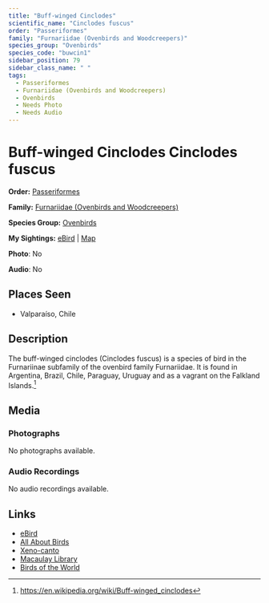 ```yaml
---
title: "Buff-winged Cinclodes"
scientific_name: "Cinclodes fuscus"
order: "Passeriformes"
family: "Furnariidae (Ovenbirds and Woodcreepers)"
species_group: "Ovenbirds"
species_code: "buwcin1"
sidebar_position: 79
sidebar_class_name: " "
tags: 
  - Passeriformes
  - Furnariidae (Ovenbirds and Woodcreepers)
  - Ovenbirds
  - Needs Photo
  - Needs Audio
---
```


# Buff-winged Cinclodes <span className='sci_name'>Cinclodes fuscus</span>

**Order:** [Passeriformes](/tags/passeriformes)

**Family:** [Furnariidae (Ovenbirds and Woodcreepers)](/tags/furnariidae-ovenbirds-and-woodcreepers)

**Species Group:** [Ovenbirds](/tags/ovenbirds)

**My Sightings:** [eBird](https://ebird.org/lifelist?r=world&time=life&spp=buwcin1) | [Map](/map?species_code=buwcin1)

**Photo**: No 

**Audio**: No

## Places Seen

* Valparaíso, Chile

## Description
The buff-winged cinclodes (Cinclodes fuscus) is a species of bird in the Furnariinae subfamily of the ovenbird family Furnariidae. It is found in Argentina, Brazil, Chile, Paraguay, Uruguay and as a vagrant on the Falkland Islands.[^1]

[^1]: https://en.wikipedia.org/wiki/Buff-winged_cinclodes

## Media
### Photographs
No photographs available.

### Audio Recordings
No audio recordings available.

## Links
* [eBird](https://ebird.org/species/buwcin1) 
* [All About Birds](https://www.allaboutbirds.org/guide/buwcin1) 
* [Xeno-canto](https://www.xeno-canto.org/species/cinclodes-fuscus) 
* [Macaulay Library](https://search.macaulaylibrary.org/catalog?taxonCode=buwcin1&sort=rating_rank_desc)
* [Birds of the World](https://birdsoftheworld.org/bow/species/buwcin1)
